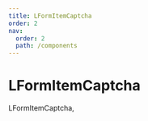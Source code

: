 ```yaml
---
title: LFormItemCaptcha
order: 2
nav:
  order: 2
  path: /components
---
```


# LFormItemCaptcha

LFormItemCaptcha,

<code src='./demos/demo1.tsx'>
